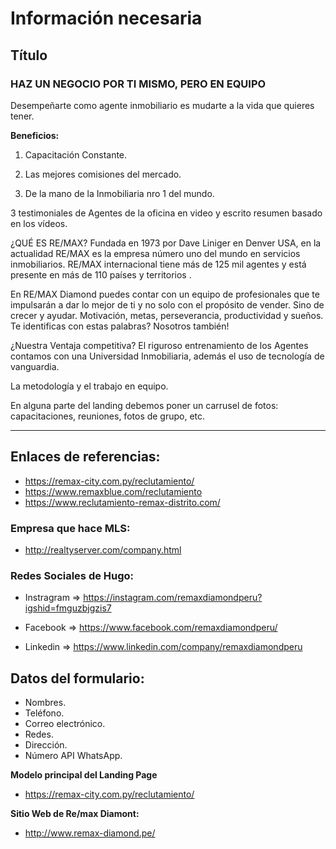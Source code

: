 # Información necesaria

## Título

### HAZ UN NEGOCIO POR TI MISMO, PERO EN EQUIPO

Desempeñarte como agente inmobiliario es mudarte a la vida que quieres tener.

**Beneficios:**

1. Capacitación Constante.

2. Las mejores comisiones del mercado.

3. De la mano de la Inmobiliaria nro 1 del mundo.

3 testimoniales de Agentes de la oficina en video y escrito resumen basado en los vídeos.

¿QUÉ ES RE/MAX?
Fundada en 1973 por Dave Liniger en Denver USA, en la actualidad RE/MAX es la empresa número uno del mundo en servicios inmobiliarios. RE/MAX internacional tiene más de 125 mil agentes y está presente en más de 110 países y territorios .

En RE/MAX Diamond puedes contar con un equipo de profesionales que te impulsarán a dar lo mejor de ti y no solo con el propósito de vender. Sino de crecer y ayudar. Motivación, metas, perseverancia, productividad y sueños. Te identificas con estas palabras? Nosotros también!

¿Nuestra Ventaja competitiva?
El riguroso entrenamiento de los Agentes contamos con una Universidad Inmobiliaria, además el uso de tecnología de vanguardia.

La metodología y el trabajo en equipo.

En alguna parte del landing debemos poner un carrusel de fotos: capacitaciones, reuniones, fotos de grupo, etc.

---

## Enlaces de referencias:

* https://remax-city.com.py/reclutamiento/
* https://www.remaxblue.com/reclutamiento
* https://www.reclutamiento-remax-distrito.com/


### Empresa que hace MLS:

+ http://realtyserver.com/company.html

### Redes Sociales de Hugo:

+ Instragram => https://instagram.com/remaxdiamondperu?igshid=fmguzbjgzis7

+ Facebook => https://www.facebook.com/remaxdiamondperu/

+ Linkedin => https://www.linkedin.com/company/remaxdiamondperu


## Datos del formulario:

+ Nombres.
+ Teléfono.
+ Correo electrónico.
+ Redes.
+ Dirección. 
+ Número API WhatsApp.


**Modelo principal del Landing Page**

+ https://remax-city.com.py/reclutamiento/

**Sitio Web de Re/max Diamont:**

+ http://www.remax-diamond.pe/